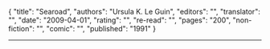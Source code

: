 {
"title": "Searoad",
"authors": "Ursula K. Le Guin",
"editors": "",
"translator": "",
"date": "2009-04-01",
"rating": "",
"re-read": "",
"pages": "200",
"non-fiction": "",
"comic": "",
"published": "1991"
}

---
